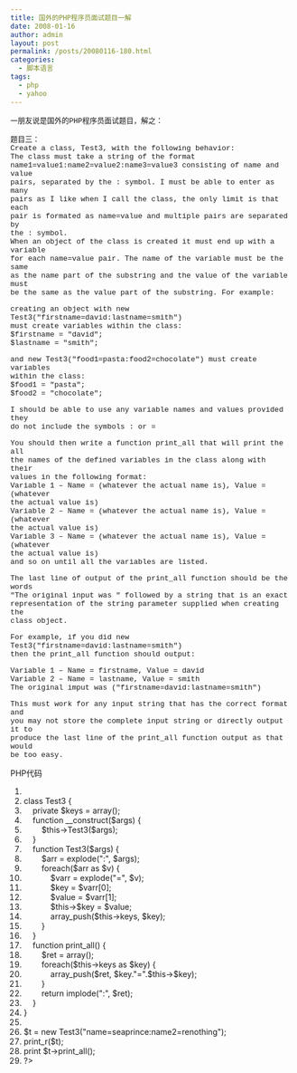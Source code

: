 ```yaml
---
title: 国外的PHP程序员面试题目一解
date: 2008-01-16
author: admin
layout: post
permalink: /posts/20080116-180.html
categories:
  - 脚本语言
tags:
  - php
  - yahoo
---
```

<font size="2" face="Courier New">一朋友说是国外的PHP程序员面试题目，解之：<br /> </font>

<font size="2" face="Courier New">题目三：</font>   
<font size="2" face="Courier New">Create a class, Test3, with the following behavior:<br /> The class must take a string of the format&nbsp; <br /> name1=value1:name2=value2:name3=value3 consisting of name and value&nbsp; <br /> pairs, separated by the : symbol. I must be able to enter as many&nbsp; <br /> pairs as I like when I call the class, the only limit is that each&nbsp; <br /> pair is formated as name=value and multiple pairs are separated by&nbsp; <br /> the : symbol.<br /> When an object of the class is created it must end up with a variable&nbsp; <br /> for each name=value pair. The name of the variable must be the same&nbsp; <br /> as the name part of the substring and the value of the variable must&nbsp; <br /> be the same as the value part of the substring. For example:</font>

<font size="2" face="Courier New">creating an object with new Test3("firstname=david:lastname=smith")&nbsp; <br /> must create variables within the class:<br /> $firstname = "david";<br /> $lastname = "smith";</font>

<font size="2" face="Courier New">and new Test3("food1=pasta:food2=chocolate") must create variables&nbsp; <br /> within the class:<br /> $food1 = "pasta";<br /> $food2 = "chocolate";</font>

<font size="2" face="Courier New">I should be able to use any variable names and values provided they&nbsp; <br /> do not include the symbols : or =</font>

<font size="2" face="Courier New">You should then write a function print_all that will print the all&nbsp; <br /> the names of the defined variables in the class along with their&nbsp; <br /> values in the following format:<br /> Variable 1 &#8211; Name = (whatever the actual name is), Value = (whatever&nbsp; <br /> the actual value is)<br /> Variable 2 &#8211; Name = (whatever the actual name is), Value = (whatever&nbsp; <br /> the actual value is)<br /> Variable 3 &#8211; Name = (whatever the actual name is), Value = (whatever&nbsp; <br /> the actual value is)<br /> and so on until all the variables are listed.</font>

<font size="2" face="Courier New">The last line of output of the print_all function should be the words&nbsp; <br /> "The original input was " followed by a string that is an exact&nbsp; <br /> representation of the string parameter supplied when creating the&nbsp; <br /> class object.</font>

<font size="2" face="Courier New">For example, if you did new Test3("firstname=david:lastname=smith")&nbsp; <br /> then the print_all function should output:</font>

<font size="2" face="Courier New">Variable 1 &#8211; Name = firstname, Value = david<br /> Variable 2 &#8211; Name = lastname, Value = smith<br /> The original imput was ("firstname=david:lastname=smith")</font>

<font size="2" face="Courier New">This must work for any input string that has the correct format and&nbsp; <br /> you may not store the complete input string or directly output it to&nbsp; <br /> produce the last line of the print_all function output as that would&nbsp; <br /> be too easy.<br /> </font>

<div class="codeText">
  <div class="codeHead">
    PHP代码
  </div>
  
  <ol start="1" class="dp-c">
    <li class="alt">
      <span><span><?php&nbsp;&nbsp;</span></span>
    </li>
    <li class="">
      <span><span class="keyword">class</span><span>&nbsp;Test3&nbsp;{&nbsp;&nbsp;</span></span>
    </li>
    <li class="alt">
      <span>&nbsp;&nbsp;&nbsp;&nbsp;<span class="keyword">private</span><span>&nbsp;</span><span class="vars">$keys</span><span>&nbsp;=&nbsp;</span><span class="keyword">array</span><span>();&nbsp;&nbsp;</span></span>
    </li>
    <li class="">
      <span>&nbsp;&nbsp;&nbsp;&nbsp;<span class="keyword">function</span><span>&nbsp;__construct(</span><span class="vars">$args</span><span>)&nbsp;{&nbsp;&nbsp;</span></span>
    </li>
    <li class="alt">
      <span>&nbsp;&nbsp;&nbsp;&nbsp;&nbsp;&nbsp;&nbsp;&nbsp;<span class="vars">$this</span><span>->Test3(</span><span class="vars">$args</span><span>);&nbsp;&nbsp;</span></span>
    </li>
    <li class="">
      <span>&nbsp;&nbsp;&nbsp;&nbsp;}&nbsp;&nbsp;</span>
    </li>
    <li class="alt">
      <span>&nbsp;&nbsp;&nbsp;&nbsp;<span class="keyword">function</span><span>&nbsp;Test3(</span><span class="vars">$args</span><span>)&nbsp;{&nbsp;&nbsp;</span></span>
    </li>
    <li class="">
      <span>&nbsp;&nbsp;&nbsp;&nbsp;&nbsp;&nbsp;&nbsp;&nbsp;<span class="vars">$arr</span><span>&nbsp;=&nbsp;</span><span class="func">explode</span><span>(</span><span class="string">":"</span><span>,&nbsp;</span><span class="vars">$args</span><span>);&nbsp;&nbsp;</span></span>
    </li>
    <li class="alt">
      <span>&nbsp;&nbsp;&nbsp;&nbsp;&nbsp;&nbsp;&nbsp;&nbsp;<span class="keyword">foreach</span><span>(</span><span class="vars">$arr</span><span>&nbsp;</span><span class="keyword">as</span><span>&nbsp;</span><span class="vars">$v</span><span>)&nbsp;{&nbsp;&nbsp;</span></span>
    </li>
    <li class="">
      <span>&nbsp;&nbsp;&nbsp;&nbsp;&nbsp;&nbsp;&nbsp;&nbsp;&nbsp;&nbsp;&nbsp;&nbsp;<span class="vars">$varr</span><span>&nbsp;=&nbsp;</span><span class="func">explode</span><span>(</span><span class="string">"="</span><span>,&nbsp;</span><span class="vars">$v</span><span>);&nbsp;&nbsp;</span></span>
    </li>
    <li class="alt">
      <span>&nbsp;&nbsp;&nbsp;&nbsp;&nbsp;&nbsp;&nbsp;&nbsp;&nbsp;&nbsp;&nbsp;&nbsp;<span class="vars">$key</span><span>&nbsp;=&nbsp;</span><span class="vars">$varr</span><span>[0];&nbsp;&nbsp;</span></span>
    </li>
    <li class="">
      <span>&nbsp;&nbsp;&nbsp;&nbsp;&nbsp;&nbsp;&nbsp;&nbsp;&nbsp;&nbsp;&nbsp;&nbsp;<span class="vars">$value</span><span>&nbsp;=&nbsp;</span><span class="vars">$varr</span><span>[1];&nbsp;&nbsp;</span></span>
    </li>
    <li class="alt">
      <span>&nbsp;&nbsp;&nbsp;&nbsp;&nbsp;&nbsp;&nbsp;&nbsp;&nbsp;&nbsp;&nbsp;&nbsp;<span class="vars">$this</span><span>-></span><span class="vars">$key</span><span>&nbsp;=&nbsp;</span><span class="vars">$value</span><span>;&nbsp;&nbsp;</span></span>
    </li>
    <li class="">
      <span>&nbsp;&nbsp;&nbsp;&nbsp;&nbsp;&nbsp;&nbsp;&nbsp;&nbsp;&nbsp;&nbsp;&nbsp;<span class="func">array_push</span><span>(</span><span class="vars">$this</span><span>->keys,&nbsp;</span><span class="vars">$key</span><span>);&nbsp;&nbsp;</span></span>
    </li>
    <li class="alt">
      <span>&nbsp;&nbsp;&nbsp;&nbsp;&nbsp;&nbsp;&nbsp;&nbsp;}&nbsp;&nbsp;</span>
    </li>
    <li class="">
      <span>&nbsp;&nbsp;&nbsp;&nbsp;}&nbsp;&nbsp;</span>
    </li>
    <li class="alt">
      <span>&nbsp;&nbsp;&nbsp;&nbsp;<span class="keyword">function</span><span>&nbsp;print_all()&nbsp;{&nbsp;&nbsp;</span></span>
    </li>
    <li class="">
      <span>&nbsp;&nbsp;&nbsp;&nbsp;&nbsp;&nbsp;&nbsp;&nbsp;<span class="vars">$ret</span><span>&nbsp;=&nbsp;</span><span class="keyword">array</span><span>();&nbsp;&nbsp;</span></span>
    </li>
    <li class="alt">
      <span>&nbsp;&nbsp;&nbsp;&nbsp;&nbsp;&nbsp;&nbsp;&nbsp;<span class="keyword">foreach</span><span>(</span><span class="vars">$this</span><span>->keys&nbsp;</span><span class="keyword">as</span><span>&nbsp;</span><span class="vars">$key</span><span>)&nbsp;{&nbsp;&nbsp;</span></span>
    </li>
    <li class="">
      <span>&nbsp;&nbsp;&nbsp;&nbsp;&nbsp;&nbsp;&nbsp;&nbsp;&nbsp;&nbsp;&nbsp;&nbsp;<span class="func">array_push</span><span>(</span><span class="vars">$ret</span><span>,&nbsp;</span><span class="vars">$key</span><span>.</span><span class="string">"="</span><span>.</span><span class="vars">$this</span><span>-></span><span class="vars">$key</span><span>);&nbsp;&nbsp;</span></span>
    </li>
    <li class="alt">
      <span>&nbsp;&nbsp;&nbsp;&nbsp;&nbsp;&nbsp;&nbsp;&nbsp;}&nbsp;&nbsp;</span>
    </li>
    <li class="">
      <span>&nbsp;&nbsp;&nbsp;&nbsp;&nbsp;&nbsp;&nbsp;&nbsp;<span class="keyword">return</span><span>&nbsp;implode(</span><span class="string">":"</span><span>,&nbsp;</span><span class="vars">$ret</span><span>);&nbsp;&nbsp;</span></span>
    </li>
    <li class="alt">
      <span>&nbsp;&nbsp;&nbsp;&nbsp;}&nbsp;&nbsp;</span>
    </li>
    <li class="">
      <span>}&nbsp;&nbsp;</span>
    </li>
    <li class="alt">
      <span>&nbsp;&nbsp;</span>
    </li>
    <li class="">
      <span><span class="vars">$t</span><span>&nbsp;=&nbsp;</span><span class="keyword">new</span><span>&nbsp;Test3(</span><span class="string">"name=seaprince:name2=renothing"</span><span>);&nbsp;&nbsp;</span></span>
    </li>
    <li class="alt">
      <span>print_r(<span class="vars">$t</span><span>);&nbsp;&nbsp;</span></span>
    </li>
    <li class="">
      <span>print&nbsp;<span class="vars">$t</span><span>->print_all();&nbsp;&nbsp;</span></span>
    </li>
    <li class="alt">
      <span>?>&nbsp;&nbsp;</span>
    </li>
  </ol>
</div>

&nbsp;